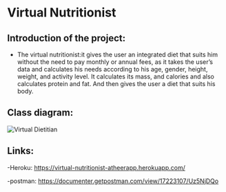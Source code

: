 # Virtual Nutritionist

## Introduction of the project:

- The virtual nutritionist:it gives the user an integrated diet that suits him without the need to pay monthly or annual fees, as it takes the user’s data and calculates his needs according to his age, gender, height, weight, and activity level. It calculates its mass, and calories and also calculates protein and fat. And then gives the user a diet that suits his body.


## Class diagram:
![Virtual Dietitian](https://user-images.githubusercontent.com/85463443/173213305-a3233043-a29f-4a76-a15c-65ef430b5d92.png)


## Links:

-Heroku:
https://virtual-nutritionist-atheerapp.herokuapp.com/


-postman:
https://documenter.getpostman.com/view/17223107/Uz5NjDQo

